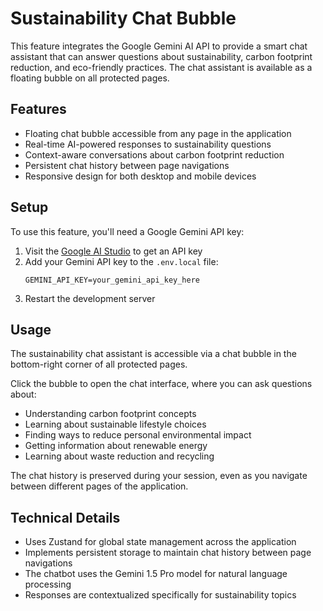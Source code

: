 # Sustainability Chat Bubble

This feature integrates the Google Gemini AI API to provide a smart chat assistant that can answer questions about sustainability, carbon footprint reduction, and eco-friendly practices. The chat assistant is available as a floating bubble on all protected pages.

## Features

- Floating chat bubble accessible from any page in the application
- Real-time AI-powered responses to sustainability questions
- Context-aware conversations about carbon footprint reduction
- Persistent chat history between page navigations
- Responsive design for both desktop and mobile devices

## Setup

To use this feature, you'll need a Google Gemini API key:

1. Visit the [Google AI Studio](https://makersuite.google.com/app/apikey) to get an API key
2. Add your Gemini API key to the `.env.local` file:
   ```
   GEMINI_API_KEY=your_gemini_api_key_here
   ```
3. Restart the development server

## Usage

The sustainability chat assistant is accessible via a chat bubble in the bottom-right corner of all protected pages.

Click the bubble to open the chat interface, where you can ask questions about:

- Understanding carbon footprint concepts
- Learning about sustainable lifestyle choices
- Finding ways to reduce personal environmental impact
- Getting information about renewable energy
- Learning about waste reduction and recycling

The chat history is preserved during your session, even as you navigate between different pages of the application.

## Technical Details

- Uses Zustand for global state management across the application
- Implements persistent storage to maintain chat history between page navigations
- The chatbot uses the Gemini 1.5 Pro model for natural language processing
- Responses are contextualized specifically for sustainability topics
